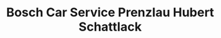 ---
title: "Bosch Car Service Prenzlau Hubert Schattlack"
url: /prenzlau/bosch-car-service-prenzlau-hubert-schattlack/
shop: Autowerkstatt
---